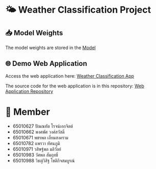 # 🌤️ Weather Classification Project

## 📥 Model Weights
The model weights are stored in the [Model](https://huggingface.co/PcrPz/Weather_Resnet50/tree/main)

## 🌐 Demo Web Application
Access the web application here: [Weather Classification App](https://weather-prediction-deep.streamlit.app/) 

The source code for the web application is in this repository: [Web Application Repository](https://github.com/PcrPz/Weather-Prediction)

# 👥 Member
- 65010627 ปัณณทัต โรจน์เอกจิตต์
- 65010662 พงศพัศ วงศ์สวัสดิ์
- 65010671 พชรพล เอี่ยมสงคราม 
- 65010782 แพรวา ทัศนภูมิ
- 65010971 วสิษฐ์พล มลิวัลย์
- 65010983 วัศพล สัมฤทธิ์ 
- 65010988 วิชญ์วิสิฐ โชติกิจสมบูรณ์
